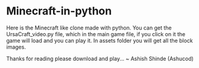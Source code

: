# Minecraft-in-python
Here is the Minecraft like clone made with python.
You can get the UrsaCraft_video.py file, which in the main game file, if you click on it the game will load and you can play it.
In assets folder you will get all the block images.





Thanks for reading please download and play...
~ Ashish Shinde (Ashucod)
